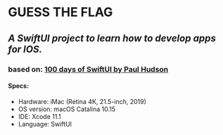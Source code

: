 # GUESS THE FLAG
## _A SwiftUI project to learn how to develop apps for IOS._
### based on: [100 days of SwiftUI by Paul Hudson](https://www.hackingwithswift.com/books/ios-swiftui/guess-the-flag-introduction)

#### Specs:
- Hardware: iMac (Retina 4K, 21.5-inch, 2019)
- OS version: macOS Catalina 10.15
- IDE: Xcode 11.1
- Language: SwiftUI
